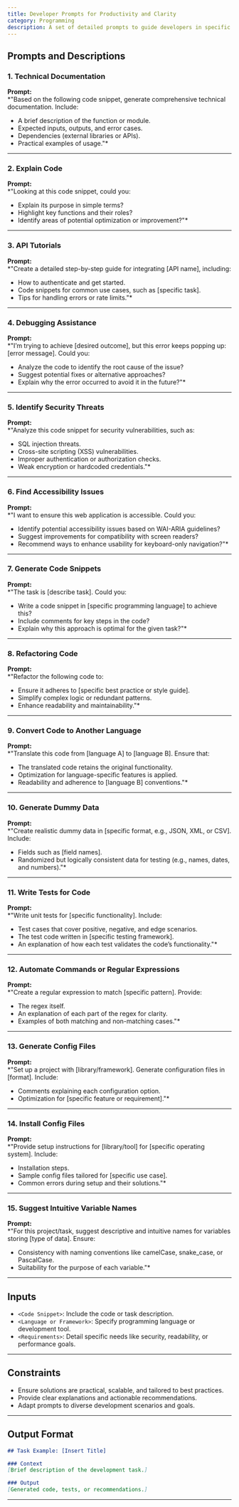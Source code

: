 ```yaml
---
title: Developer Prompts for Productivity and Clarity
category: Programming
description: A set of detailed prompts to guide developers in specific scenarios, ensuring maximum efficiency and clear outcomes.
---
```


## Prompts and Descriptions

### **1. Technical Documentation**
**Prompt:**  
*"Based on the following code snippet, generate comprehensive technical documentation. Include:  
- A brief description of the function or module.  
- Expected inputs, outputs, and error cases.  
- Dependencies (external libraries or APIs).  
- Practical examples of usage."*

---

### **2. Explain Code**
**Prompt:**  
*"Looking at this code snippet, could you:  
- Explain its purpose in simple terms?  
- Highlight key functions and their roles?  
- Identify areas of potential optimization or improvement?"*

---

### **3. API Tutorials**
**Prompt:**  
*"Create a detailed step-by-step guide for integrating [API name], including:  
- How to authenticate and get started.  
- Code snippets for common use cases, such as [specific task].  
- Tips for handling errors or rate limits."*

---

### **4. Debugging Assistance**
**Prompt:**  
*"I’m trying to achieve [desired outcome], but this error keeps popping up: [error message]. Could you:  
- Analyze the code to identify the root cause of the issue?  
- Suggest potential fixes or alternative approaches?  
- Explain why the error occurred to avoid it in the future?"*

---

### **5. Identify Security Threats**
**Prompt:**  
*"Analyze this code snippet for security vulnerabilities, such as:  
- SQL injection threats.  
- Cross-site scripting (XSS) vulnerabilities.  
- Improper authentication or authorization checks.  
- Weak encryption or hardcoded credentials."*

---

### **6. Find Accessibility Issues**
**Prompt:**  
*"I want to ensure this web application is accessible. Could you:  
- Identify potential accessibility issues based on WAI-ARIA guidelines?  
- Suggest improvements for compatibility with screen readers?  
- Recommend ways to enhance usability for keyboard-only navigation?"*

---

### **7. Generate Code Snippets**
**Prompt:**  
*"The task is [describe task]. Could you:  
- Write a code snippet in [specific programming language] to achieve this?  
- Include comments for key steps in the code?  
- Explain why this approach is optimal for the given task?"*

---

### **8. Refactoring Code**
**Prompt:**  
*"Refactor the following code to:  
- Ensure it adheres to [specific best practice or style guide].  
- Simplify complex logic or redundant patterns.  
- Enhance readability and maintainability."*

---

### **9. Convert Code to Another Language**
**Prompt:**  
*"Translate this code from [language A] to [language B]. Ensure that:  
- The translated code retains the original functionality.  
- Optimization for language-specific features is applied.  
- Readability and adherence to [language B] conventions."*

---

### **10. Generate Dummy Data**
**Prompt:**  
*"Create realistic dummy data in [specific format, e.g., JSON, XML, or CSV]. Include:  
- Fields such as [field names].  
- Randomized but logically consistent data for testing (e.g., names, dates, and numbers)."*

---

### **11. Write Tests for Code**
**Prompt:**  
*"Write unit tests for [specific functionality]. Include:  
- Test cases that cover positive, negative, and edge scenarios.  
- The test code written in [specific testing framework].  
- An explanation of how each test validates the code’s functionality."*

---

### **12. Automate Commands or Regular Expressions**
**Prompt:**  
*"Create a regular expression to match [specific pattern]. Provide:  
- The regex itself.  
- An explanation of each part of the regex for clarity.  
- Examples of both matching and non-matching cases."*

---

### **13. Generate Config Files**
**Prompt:**  
*"Set up a project with [library/framework]. Generate configuration files in [format]. Include:  
- Comments explaining each configuration option.  
- Optimization for [specific feature or requirement]."*

---

### **14. Install Config Files**
**Prompt:**  
*"Provide setup instructions for [library/tool] for [specific operating system]. Include:  
- Installation steps.  
- Sample config files tailored for [specific use case].  
- Common errors during setup and their solutions."*

---

### **15. Suggest Intuitive Variable Names**
**Prompt:**  
*"For this project/task, suggest descriptive and intuitive names for variables storing [type of data]. Ensure:  
- Consistency with naming conventions like camelCase, snake_case, or PascalCase.  
- Suitability for the purpose of each variable."*

---

## Inputs

- `<Code Snippet>`: Include the code or task description.  
- `<Language or Framework>`: Specify programming language or development tool.  
- `<Requirements>`: Detail specific needs like security, readability, or performance goals.

---

## Constraints

- Ensure solutions are practical, scalable, and tailored to best practices.  
- Provide clear explanations and actionable recommendations.  
- Adapt prompts to diverse development scenarios and goals.

---

## Output Format

```markdown
## Task Example: [Insert Title]

### Context
[Brief description of the development task.]

### Output
[Generated code, tests, or recommendations.]
```

---
